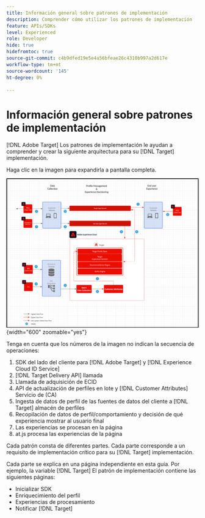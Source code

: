 ```yaml
---
title: Información general sobre patrones de implementación
description: Comprender cómo utilizar los patrones de implementación
feature: APIs/SDKs
level: Experienced
role: Developer
hide: true
hidefromtoc: true
source-git-commit: c4b9dfed19e5e4a56bfeae26c4310b997a2d617e
workflow-type: tm+mt
source-wordcount: '145'
ht-degree: 0%

---
```


# Información general sobre patrones de implementación

[!DNL Adobe Target] Los patrones de implementación le ayudan a comprender y crear la siguiente arquitectura para su [!DNL Target] implementación.

Haga clic en la imagen para expandirla a pantalla completa.

![Diagrama de arquitectura de Adobe Target](/help/dev/patterns/assets/architecture-chart.png){width="600" zoomable="yes"}

Tenga en cuenta que los números de la imagen no indican la secuencia de operaciones:

1. SDK del lado del cliente para [!DNL Adobe Target] y [!DNL Experience Cloud ID Service]
1. [!DNL Target Delivery API] llamada
1. Llamada de adquisición de ECID
1. API de actualización de perfiles en lote y [!DNL Customer Attributes] Servicio de (CA)
1. Ingesta de datos de perfil de las fuentes de datos del cliente a [!DNL Target] almacén de perfiles
1. Recopilación de datos de perfil/comportamiento y decisión de qué experiencia mostrar al usuario final
1. Las experiencias se procesan en la página
1. at.js procesa las experiencias de la página

Cada patrón consta de diferentes partes. Cada parte corresponde a un requisito de implementación crítico para su [!DNL Target] implementación.

Cada parte se explica en una página independiente en esta guía. Por ejemplo, la variable [!DNL Target] El patrón de implementación contiene las siguientes páginas:

* Inicializar SDK
* Enriquecimiento del perfil
* Experiencias de procesamiento
* Notificar [!DNL Target]

